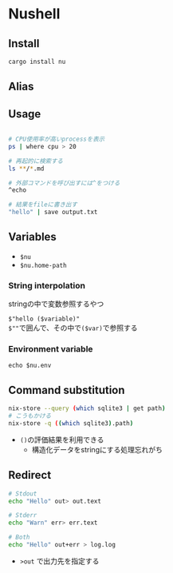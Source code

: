 # Nushell

## Install

```sh
cargo install nu
```

## Alias


## Usage

```sh

# CPU使用率が高いprocessを表示
ps | where cpu > 20 

# 再起的に検索する
ls **/*.md

# 外部コマンドを呼び出すには^をつける
^echo

# 結果をfileに書き出す
"hello" | save output.txt
```

## Variables

* `$nu`
 * `$nu.home-path`

### String interpolation

stringの中で変数参照するやつ

`$"hello ($variable)"`  
`$""`で囲んで、その中で`($var)`で参照する

### Environment variable

```
echo $nu.env
```

## Command substitution

```sh
nix-store --query (which sqlite3 | get path)
# こうもかける
nix-store -q ((which sqlite3).path)
```

* `()`の評価結果を利用できる
  * 構造化データをstringにする処理忘れがち

## Redirect

```sh
# Stdout
echo "Hello" out> out.text

# Stderr
echo "Warn" err> err.text

# Both
echo "Hello" out+err > log.log
```

* `>out` で出力先を指定する
